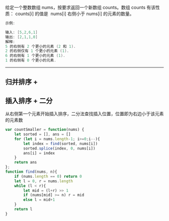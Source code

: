 给定一个整数数组 nums，按要求返回一个新数组 counts。数组 counts 有该性质： counts[i] 的值是  nums[i] 右侧小于 nums[i] 的元素的数量。

```cpp
示例:

输入: [5,2,6,1]
输出: [2,1,1,0]
解释:
5 的右侧有 2 个更小的元素 (2 和 1).
2 的右侧仅有 1 个更小的元素 (1).
6 的右侧有 1 个更小的元素 (1).
1 的右侧有 0 个更小的元素.
```

---

## 归并排序 + 

## 插入排序 + 二分

从右侧第一个元素开始插入排序，二分法查找插入位置，位置即为右边小于该元素的元素数

```javascript
var countSmaller = function(nums) {
    let sorted = [], ans = []
    for (let i = nums.length-1; i>=0;i--){
        let index = find(sorted, nums[i])
        sorted.splice(index, 0, nums[i])
        ans[i] = index
    }
    return ans
};
function find(nums, n){
    if (nums.length == 0) return 0
    let l = 0, r = nums.length
    while (l < r){
        let mid = (l+r) >> 1
        if (nums[mid] >= n) r = mid
        else l = mid+1
    }
    return l
}
```
